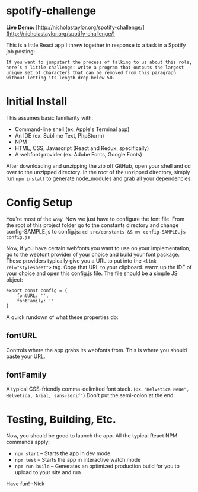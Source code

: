 # spotify-challenge

**Live Demo:** [http://nicholastaylor.org/spotify-challenge/](http://nicholastaylor.org/spotify-challenge/)

This is a little React app I threw together in response to a task in a Spotify job posting:
```
If you want to jumpstart the process of talking to us about this role, here’s a little challenge: write a program that outputs the largest unique set of characters that can be removed from this paragraph without letting its length drop below 50.
```

# Initial Install

This assumes basic familiarity with:
* Command-line shell (ex. Apple's Terminal app)
* An IDE (ex. Sublime Text, PhpStorm)
* NPM
* HTML, CSS, Javascript (React and Redux, specifically)
* A webfont provider (ex. Adobe Fonts, Google Fonts)

After downloading and unzipping the zip off GitHub, open your shell and cd over to the unzipped directory. In the root of the unzipped directory, simply run `npm install` to generate node_modules and grab all your dependencies.

# Config Setup

You're most of the way. Now we just have to configure the font file. From the root of this project folder go to the constants directory and change config-SAMPLE.js to config.js:
`cd src/constants && mv config-SAMPLE.js config.js`

Now, if you have certain webfonts you want to use on your implementation, go to the webfont provider of your choice and build your font package. These providers typically give you a URL to put into the `<link rel="stylesheet">` tag. Copy that URL to your clipboard. warm up the IDE of your choice and open this config.js file. The file should be a simple JS object:

```
export const config = {
    fontURL: '',
    fontFamily: ''
}
```

A quick rundown of what these properties do:

## fontURL
Controls where the app grabs its webfonts from. This is where you should paste your URL.

## fontFamily
A typical CSS-friendly comma-delimited font stack. (ex. `"Helvetica Neue", Helvetica, Arial, sans-serif'`)  Don't put the semi-colon at the end.

# Testing, Building, Etc.

Now, you should be good to launch the app. All the typical React NPM commands apply:
* `npm start` – Starts the app in dev mode
* `npm test` – Starts the app in interactive watch mode
* `npm run build`  – Generates an optimized production build for you to upload to your site and run

Have fun!
-Nick
